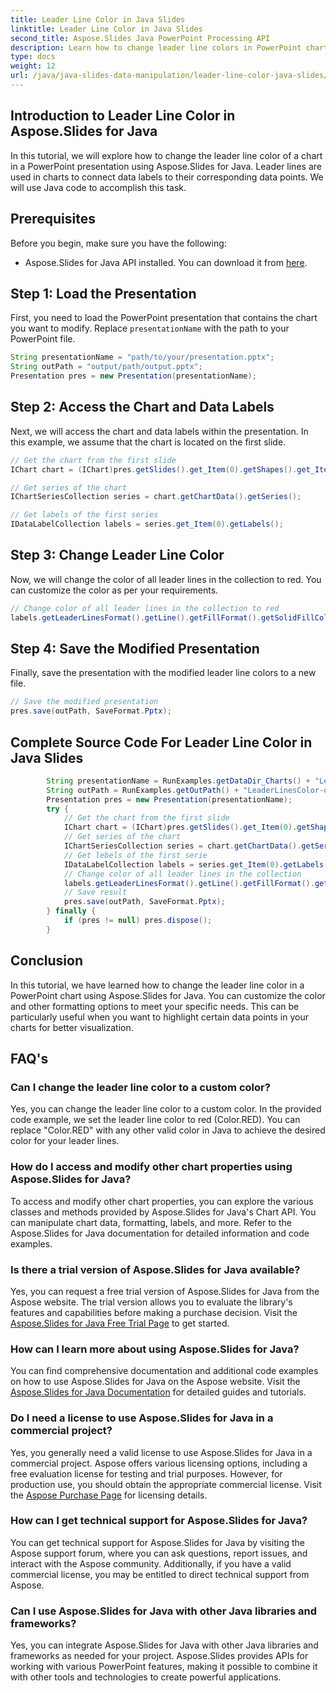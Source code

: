 ```yaml
---
title: Leader Line Color in Java Slides
linktitle: Leader Line Color in Java Slides
second_title: Aspose.Slides Java PowerPoint Processing API
description: Learn how to change leader line colors in PowerPoint charts using Aspose.Slides for Java. Step-by-step guide with source code examples.
type: docs
weight: 12
url: /java/java-slides-data-manipulation/leader-line-color-java-slides/
---
```


## Introduction to Leader Line Color in Aspose.Slides for Java

In this tutorial, we will explore how to change the leader line color of a chart in a PowerPoint presentation using Aspose.Slides for Java. Leader lines are used in charts to connect data labels to their corresponding data points. We will use Java code to accomplish this task.

## Prerequisites

Before you begin, make sure you have the following:

- Aspose.Slides for Java API installed. You can download it from [here](https://releases.aspose.com/slides/java/).

## Step 1: Load the Presentation

First, you need to load the PowerPoint presentation that contains the chart you want to modify. Replace `presentationName` with the path to your PowerPoint file.

```java
String presentationName = "path/to/your/presentation.pptx";
String outPath = "output/path/output.pptx";
Presentation pres = new Presentation(presentationName);
```

## Step 2: Access the Chart and Data Labels

Next, we will access the chart and data labels within the presentation. In this example, we assume that the chart is located on the first slide.

```java
// Get the chart from the first slide
IChart chart = (IChart)pres.getSlides().get_Item(0).getShapes().get_Item(0);

// Get series of the chart
IChartSeriesCollection series = chart.getChartData().getSeries();

// Get labels of the first series
IDataLabelCollection labels = series.get_Item(0).getLabels();
```

## Step 3: Change Leader Line Color

Now, we will change the color of all leader lines in the collection to red. You can customize the color as per your requirements.

```java
// Change color of all leader lines in the collection to red
labels.getLeaderLinesFormat().getLine().getFillFormat().getSolidFillColor().setColor(Color.RED);
```

## Step 4: Save the Modified Presentation

Finally, save the presentation with the modified leader line colors to a new file.

```java
// Save the modified presentation
pres.save(outPath, SaveFormat.Pptx);
```

## Complete Source Code For Leader Line Color in Java Slides

```java
        String presentationName = RunExamples.getDataDir_Charts() + "LeaderLinesColor.pptx";
        String outPath = RunExamples.getOutPath() + "LeaderLinesColor-out.pptx";
        Presentation pres = new Presentation(presentationName);
        try {
            // Get the chart from the first slide
            IChart chart = (IChart)pres.getSlides().get_Item(0).getShapes().get_Item(0);
            // Get series of the chart
            IChartSeriesCollection series = chart.getChartData().getSeries();
            // Get lebels of the first serie
            IDataLabelCollection labels = series.get_Item(0).getLabels();
            // Change color of all leader lines in the collection
            labels.getLeaderLinesFormat().getLine().getFillFormat().getSolidFillColor().setColor(Color.RED);
            // Save result
            pres.save(outPath, SaveFormat.Pptx);
        } finally {
            if (pres != null) pres.dispose();
        }
```

## Conclusion

In this tutorial, we have learned how to change the leader line color in a PowerPoint chart using Aspose.Slides for Java. You can customize the color and other formatting options to meet your specific needs. This can be particularly useful when you want to highlight certain data points in your charts for better visualization.

## FAQ's

### Can I change the leader line color to a custom color?

Yes, you can change the leader line color to a custom color. In the provided code example, we set the leader line color to red (Color.RED). You can replace "Color.RED" with any other valid color in Java to achieve the desired color for your leader lines.

### How do I access and modify other chart properties using Aspose.Slides for Java?

To access and modify other chart properties, you can explore the various classes and methods provided by Aspose.Slides for Java's Chart API. You can manipulate chart data, formatting, labels, and more. Refer to the Aspose.Slides for Java documentation for detailed information and code examples.

### Is there a trial version of Aspose.Slides for Java available?

Yes, you can request a free trial version of Aspose.Slides for Java from the Aspose website. The trial version allows you to evaluate the library's features and capabilities before making a purchase decision. Visit the [Aspose.Slides for Java Free Trial Page](https://products.aspose.com/slides/java) to get started.

### How can I learn more about using Aspose.Slides for Java?

You can find comprehensive documentation and additional code examples on how to use Aspose.Slides for Java on the Aspose website. Visit the [Aspose.Slides for Java Documentation](https://docs.aspose.com/slides/java/) for detailed guides and tutorials.

### Do I need a license to use Aspose.Slides for Java in a commercial project?

Yes, you generally need a valid license to use Aspose.Slides for Java in a commercial project. Aspose offers various licensing options, including a free evaluation license for testing and trial purposes. However, for production use, you should obtain the appropriate commercial license. Visit the [Aspose Purchase Page](https://purchase.aspose.com/) for licensing details.

### How can I get technical support for Aspose.Slides for Java?

You can get technical support for Aspose.Slides for Java by visiting the Aspose support forum, where you can ask questions, report issues, and interact with the Aspose community. Additionally, if you have a valid commercial license, you may be entitled to direct technical support from Aspose.

### Can I use Aspose.Slides for Java with other Java libraries and frameworks?

Yes, you can integrate Aspose.Slides for Java with other Java libraries and frameworks as needed for your project. Aspose.Slides provides APIs for working with various PowerPoint features, making it possible to combine it with other tools and technologies to create powerful applications.
